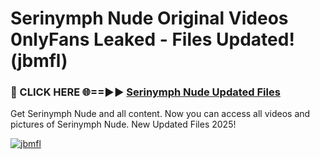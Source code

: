 # Serinymph Nude Original Videos 0nlyFans Leaked - Files Updated! (jbmfl)

<h3>🔴 CLICK HERE 🌐==►► <a href="https://tinyurl.com/52m3yx9h" rel="nofollow">Serinymph Nude Updated Files</a></h3>

Get Serinymph Nude and all content. Now you can access all videos and pictures of Serinymph Nude. New Updated Files 2025!

[![jbmfl](https://i.imgur.com/TnHtlc8.gif)](https://tinyurl.com/52m3yx9h)
